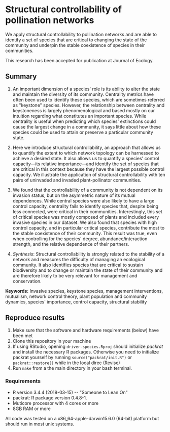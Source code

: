 # Structural controllability of pollination networks

We apply structural controllability to pollination networks and are able to identify a set of species that are critical to changing the state of the community and underpin the stable coexistence of species in their communities. 

This research has been accepted for publication at Journal of Ecology. 

## Summary

1. An important dimension of a species' role is its ability to alter the state and maintain the diversity of its community. 
Centrality metrics have often been used to identify these species, which are sometimes referred as "keystone" species. 
However, the relationship between centrality and keystoneness is largely phenomenological and based mostly on our intuition regarding what constitutes an important species. 
While centrality is useful when predicting which species' extinctions could cause the largest change in a community, it says little about how these species could be used to attain or preserve a particular community state.

2. Here we introduce structural controllability, an approach that allows us to quantify the extent to which network topology can be harnessed to achieve a desired state. 
It also allows us to quantify a species' control capacity—its relative importance—and identify the set of species that are critical in this context because they have the largest possible control capacity. 
We illustrate the application of structural controllability with ten pairs of uninvaded and invaded plant-pollinator communities.

3. We found that the controllability of a community is not dependent on its invasion status, but on the asymmetric nature of its mutual dependences. 
While central species were also likely to have a large control capacity, centrality fails to identify species that, despite being less connected, were critical in their communities. 
Interestingly, this set of critical species was mostly composed of plants and included every invasive species in our dataset. 
We also found that species with high control capacity, and in particular critical species, contribute the most to the stable coexistence of their community.
This result was true, even when controlling for the species' degree, abundance/interaction strength, and the relative dependence of their partners. 

4. *Synthesis*: Structural controllability is strongly related to the stability of a network and measures the difficulty of managing an ecological community.
It also identifies species that are critical to sustain biodiversity and to change or maintain the state of their community and are therefore likely to be very relevant for management and conservation. 

**Keywords:** Invasive species, keystone species, management interventions, mutualism, network control theory, plant population and community dynamics, species' importance, control capacity, structural stability

## Reproduce results

1. Make sure that the software and hardware requirements (below) have been met
2. Clone this repository in your machine
3. If using RStudio, opening `driver-species.Rproj` should initialize *packrat* and install the necessary R packages. Otherwise you need to initialize packrat yourself by running `source("packrat/init.R")` or `packrat::restore()` while in the local direc (Revise)
4. Run `make` from a the main directory in your bash terminal. 

### Requirements 

* R version 3.4.4 (2018-03-15) -- "Someone to Lean On"
* packrat: R package version 0.4.8-1.
* Muticore processor with 4 cores or more
* 8GB RAM or more

All code was tested on a x86_64-apple-darwin15.6.0 (64-bit) platform but should run in most unix systems. 
